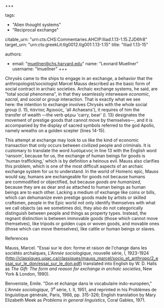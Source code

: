 +++

tags:
- "Alien thought systems"
- "Reciprocal exchange"

citable_urn: "urn:cts:CHS:Commentaries.AHCIP:Iliad.1.13-1.15.ZJD6fr8"
target_urn: "urn:cts:greekLit:tlg0012.tlg001:1.13-1.15"
title: "Iliad 1.13-15"

authors:
- email: "muellner@chs.harvard.edu"
  name: "Leonard Muellner"
  username: "lmuellner"
+++

<p>Chrysēs came to the ships to engage in an exchange, a behavior that the anthropologist/sociologist Marcel Mauss described as the basic form of social contract in archaic societies. Archaic exchange systems, he said, are "total social phenomena", in that they seamlessly interweave <em>economic</em>, <em>sacral</em>, and <em>social </em>or<em> group</em> interaction. That is exactly what we see here: the intention to exchange involves Chrysēs with the whole social group (l. 15, πάντας Ἀχαιούς, 'all Achaeans'), it requires of him the transfer of wealth —the verb φέρω 'carry, bear' (l. 13) designates the movement of prestige goods that cannot move by themselves—, and it is accompanied by the display of sacred symbols referred to the god Apollo, namely wreaths on a golden scepter (lines 14-15). </p><p>This attempt at exchange may look to us like the kind of economic transaction that only occurs between civilized people and criminals. It is customary to translate the word λυσόμενος in line 13 with the English word 'ransom', because for us, the exchange of human beings for goods is 'human trafficking,' which is by definition a heinous evil. Mauss also clarifies this problem, which is one of the most difficult aspects of an archaic exchange system for us to understand. In the world of Homeric epic, Mauss would say, humans are exchangeable for goods not because humans are commodified or objectified, but because <em>goods are humanized</em>, because they are as dear and as attached to human beings as human beings are to each other. Lacking a medium of exchange like coins or bills, which can dehumanize even prestige goods made by artists or skilled craftsmen, people in the Epic world not only identify themselves with what we call objects (as we sometimes do), they also do not categorically distinguish between people and things as property types. Instead, the regnant distinction is between immovable goods (those which cannot move themselves), like tripods or golden cups or woven goods, and movable ones (those which can move themselves), like cattle or human beings or slaves.</p><p>References</p><p>Mauss, Marcel. "Essai sur le don: forme et raison de l'change dans les sociétés archaïques, <em>L'Année sociologique</em>, nouvelle série, I, 1923-1924 (<a href="http://classiques.uqac.ca/classiques/mauss_marcel/socio_et_anthropo/2_essai_sur_le_don/essai_sur_le_don.pdf">http://classiques.uqac.ca/classiques/mauss_marcel/socio_et_anthropo/2_essai_sur_le_don/essai_sur_le_don.pdf</a>) translated into English by W. D. Halls as <em>The Gift: The form and reason for exchange in archaic societies</em>, New York &amp; London, 1990). </p><p>Benveniste, Emile. "Don et échange dans le vocabulaire indo-européen," <em>L'Année sociologique</em>, 3<sup>e</sup> série, t. II, 1951, and reprinted in his Problèmes de linguistique générale, Paris, 1966, pp. 315-326; English translation by Mary Elizabeth Meek as <em>Problems in general linguistics</em>, Coral Gables, 1971. </p>